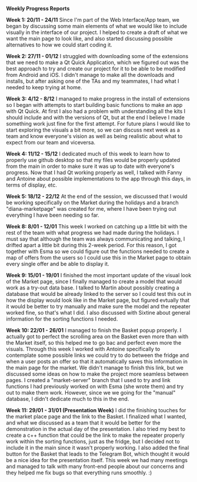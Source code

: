 **Weekly Progress Reports**

**Week 1: 20/11 - 24/11**
Since I'm part of the Web Interface/App team, we began by discussing some main elements of what we would like to include visually in the interface of our project. I helped to create a draft of what we want the main page to look like, and also started discussing possible alternatives to how we could start coding it.

**Week 2: 27/11 - 01/12**
I struggled with downloading some of the extensions that we need to make a Qt Quick Application, which we figured out was the best approach to try and create our project for it to be able to be modified from Android and iOS. I didn't manage to make all the downloads and installs, but after asking one of the TAs and my teammates, I had what I needed to keep trying at home.

**Week 3: 4/12 - 8/12**
I managed to make progress in the install of extensions so I began with attempts to start building basic functions to make an app with Qt Quick. At first I also had a problem with understanding all the kits I should include and with the versions of Qt, but at the end I believe I made something work just fine for the first attempt. For future plans I would like to start exploring the visuals a bit more, so we can discuss next week as a team and know everyone's vision as well as being realistic about what to expect from our team and viceversa.

**Week 4: 11/12 - 15/12**
I dedicated much of this week to learn how to properly use github desktop so that my files would be properly updated from the main in order to make sure it was up to date with everyone's progress. Now that I had Qt working properly as well, I talked with Fanny and Antoine about possible implementations to the app through this days, in terms of display, etc.


**Week 5: 18/12 - 22/12**
At the end of the session, we discussed that I would be working specifically on the Market during the holidays and a branch "diana-marketpage" was created for me, where I have been trying out everything I have been needing so far.

**Week 8: 8/01 - 12/01**
This week I worked on catching up a little bit with the rest of the team with what progress we had made during the holidays. I must say that although the team was always communicating and talking, I drifted apart a little bit during this 2-week period. For this reason, I got together with Esma so we could figure out the functions needed to create a map of offers from the users so I could use this in the Market page to obtain every single offer and be able to display it. 

**Week 9: 15/01 - 19/01**
I finished the most important update of the visual look of the Market page, since I finally managed to create a model that would work as a try-out data base. I talked to Martin about possibly creating a database that would be already linked to the server so I could test this out in how the display would look like in the Market page, but figured evtually that it would be better to try manually and make sure the model and the repeater worked fine, so that's what I did. I also discussed with Sixtine about general information for the sorting functions I needed.

**Week 10: 22/01 - 26/01**
I managed to finish the Basket popup properly. I actually got to perfect the scrolling area on the Basket even more than with the Market itself, so this helped me to go bac and perfect even more the visuals. Through this week I worked with Antoine specifically to contemplate some possible links we could try to do between the fridge and when a user posts an offer so that it automatically saves this information in the main page for the market. We didn't manage to finish this link, but we discussed some ideas on how to make the project more seamless between pages. I created a "market-server" branch that I used to try and link functions I had previously worked on with Esma (she wrote them) and try out to make them work. However, since we we going for the "manual" database, I didn't dedicate much to this in the end.

**Week 11: 29/01 - 31/01 (Presentation Week)**
I did the finishing touches for the market place page and the link to the Basket. I finalized what I wanted, and what we discussed as a team that it would be better for the demonstration in the actual day of the presentation. I also tried my best to create a c++ function that could be the link to make the repeater properly work within the sorting functions, just as the fridge, but I decided not to include it in the main since it wasn't properly working. I also added the final button for the Basket that leads to the Telegram Bot, which thought it would be a nice idea for the presentation itself. This week we had many meetings and managed to talk with many front-end people about our concerns and they helped me fix bugs so that everything runs smoothly. :)
